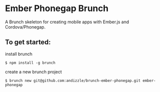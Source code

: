 # Ember Phonegap Brunch

A Brunch skeleton for creating mobile apps with Ember.js and
Cordova/Phonegap.


## To get started:
install brunch

    $ npm install -g brunch

create a new brunch project

    $ brunch new git@github.com:andizzle/brunch-ember-phonegap.git ember-phonegap

